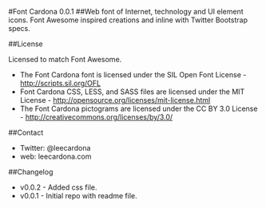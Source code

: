 #Font Cardona 0.0.1
##Web font of Internet, technology and UI element icons. Font Awesome inspired creations and inline with Twitter Bootstrap specs.

##License

Licensed to match Font Awesome.

- The Font Cardona  font is licensed under the SIL Open Font License - http://scripts.sil.org/OFL
- Font Cardona CSS, LESS, and SASS files are licensed under the MIT License - http://opensource.org/licenses/mit-license.html
- The Font Cardona pictograms are licensed under the CC BY 3.0 License - http://creativecommons.org/licenses/by/3.0/

##Contact
- Twitter: @leecardona
- web: leecardona.com

##Changelog
- v0.0.2 - Added css file.
- v0.0.1 - Initial repo with readme file.
